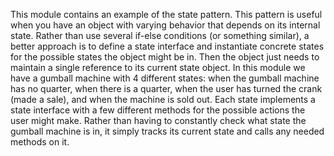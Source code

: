 This module contains an example of the state pattern.  This pattern is useful when you have an object with varying behavior that depends on its internal state.  Rather than use several if-else conditions (or something similar), a better approach is to define a state interface and instantiate concrete states for the possible states the object might be in.  Then the object just needs to maintain a single reference to its current state object.  In this module we have a gumball machine with 4 different states: when the gumball machine has no quarter, when there is a quarter, when the user has turned the crank (made a sale), and when the machine is sold out.  Each state implements a state interface with a few different methods for the possible actions the user might make.  Rather than having to constantly check what state the gumball machine is in, it simply tracks its current state and calls any needed methods on it.